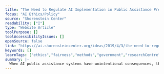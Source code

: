 ```yaml
---
title: "The Need to Regulate AI Implementation in Public Assistance Programs"
focus: "AI Ethics/Policy"
source: "Shorenstein Center"
readability: ["I"]
type: "Website Article"
toolPurpose: []
toolAccessibilityIssues: []
openSource: false
link: "https://ai.shorensteincenter.org/ideas/2019/4/3/the-need-to-regulate-ai-implementation-in-public-assistance-programs"
keywords: []
learnTags: ["ethics","fairness","methods","government","researchCentre"]
summary: |-
  When AI public assistance systems have unintentional consequences, this article argues that the negative impacts experienced most frequently by vulnerable populations could be minimized by involving those communities in the design and implementation of those platforms.
---
```


